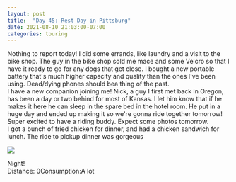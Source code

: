 ```yaml
---
layout: post
title:  "Day 45: Rest Day in Pittsburg"
date: 2021-08-10 21:03:00-07:00
categories: touring
---
```

Nothing to report today! I did some errands, like laundry and a visit to the bike shop. The guy in the bike shop sold me mace and some Velcro so that I have it ready to go for any dogs that get close. I bought a new portable battery that's much higher capacity and quality than the ones I've been using. Dead/dying phones should bea thing of the past.   
I have a new companion joining me! Nick, a guy I first met back in Oregon, has been a day or two behind for most of Kansas. I let him know that if he makes it here he can sleep in the spare bed in the hotel room. He put in a huge day and ended up making it so we're gonna ride together tomorrow! Super excited to have a riding buddy. Expect some photos tomorrow.   
I got a bunch of fried chicken for dinner, and had a chicken sandwich for lunch. The ride to pickup dinner was gorgeous  

[![](https://lh3.googleusercontent.com/-xzvd4iR2-wc/YRNMBXD8IjI/AAAAAAAAWEE/1voOZXADVb8uGTFC3Yn4mAKzT6iLIhWCwCLcBGAsYHQ/s1600/1628654595880610-0.png)](https://lh3.googleusercontent.com/-xzvd4iR2-wc/YRNMBXD8IjI/AAAAAAAAWEE/1voOZXADVb8uGTFC3Yn4mAKzT6iLIhWCwCLcBGAsYHQ/s1600/1628654595880610-0.png)
  
Night!  
Distance: 0Consumption:A lot
